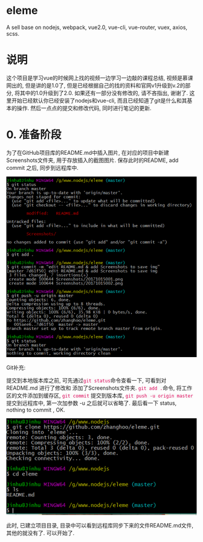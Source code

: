 # eleme
A sell base on nodejs, webpack, vue2.0, vue-cli, vue-router, vuex, axios, scss.

# 说明
这个项目是学习vue的时候网上找的视频一边学习一边敲的课程总结, 视频是慕课网出的, 但是讲的是1.0了, 但是已经根据自己的找的资料和官网v1升级到v.2的部分, 将其中的1.0升级到了2.0. 如果还有一部分没有修改的, 请不吝指出, 谢谢了.
这里开始已经默认你已经安装了nodejs和vue-cli, 而且已经知道了git是什么和其基本的操作. 然后一点点的提交和修改代码, 同时进行笔记的更新.

# 0. 准备阶段
为了在GitHub项目库的README.md中插入图片, 在对应的项目中新建Screenshots文件夹, 用于存放插入的截图图片. 保存此时的README, add commit 之后, 同步到远程库中.
<p align="center">
<img src="https://github.com/zhanghoo/eleme/blob/master/Screenshots/20171015003.png" alt="将本地git库同步到远程git库中"></p>
<div>
<p>Git补充:</p> 
<p>提交到本地版本库之前, 可先通过<code style="color: #D05;background: #fafafa;">git status</code>命令查看一下, 可看到对README.md 进行了修改和 添加了Screenshots文件夹. <code style="color: #D05;background: #fafafa;">git add .</code>命令, 将工作区的文件添加到缓存区, <code style="color: #D05;background: #fafafa;">git commit</code> 提交到版本库, 
<code style="color: #D05;background: #fafafa;">git push -u origin master</code> 提交到远程库中, 第一次加参数 -u  之后就可以省略了. 最后看一下 status, nothing to commit , OK.
</p>
</div>
<p align="center"><img src="https://github.com/zhanghoo/eleme/blob/master/Screenshots/20171015001.png" alt="将远程库关联同步到本地"></p>
<p>此时, 已建立项目目录, 目录中可以看到远程库同步下来的文件README.md文件, 其他的就没有了. 可以开始了. </p>
